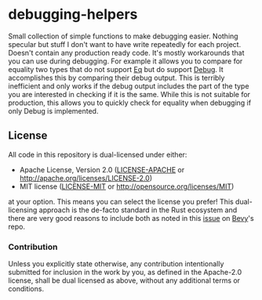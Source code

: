 # debugging-helpers
Small collection of simple functions to make debugging easier. 
Nothing specular but stuff I don't want to have write repeatedly for each project.
Doesn't contain any production ready code. 
It's mostly workarounds that you can use during debugging.
For example it allows you to compare  for equality two types that do not support [Eq](https://doc.rust-lang.org/std/cmp/trait.Eq.html) but do support [Debug](https://doc.rust-lang.org/std/fmt/trait.Debug.html).
It accomplishes this by comparing their debug output.
This is terribly inefficient and only works if the debug output includes the part of the type you are interested in checking if it is the same.
While this is not suitable for production, this allows you to quickly check for equality when debugging if only Debug is implemented.

## License

All code in this repository is dual-licensed under either:

- Apache License, Version 2.0 ([LICENSE-APACHE](LICENSE-APACHE) or http://apache.org/licenses/LICENSE-2.0)
- MIT license ([LICENSE-MIT](LICENSE-MIT) or http://opensource.org/licenses/MIT)

at your option.
This means you can select the license you prefer!
This dual-licensing approach is the de-facto standard in the Rust ecosystem and there are very good reasons to include both as noted in
this [issue](https://github.com/bevyengine/bevy/issues/2373) on [Bevy](https://bevyengine.org)'s repo.

### Contribution

Unless you explicitly state otherwise, any contribution intentionally submitted
for inclusion in the work by you, as defined in the Apache-2.0 license, shall
be dual licensed as above, without any additional terms or conditions.